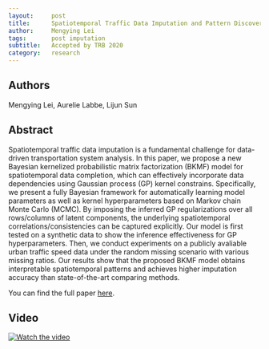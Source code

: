 ```yaml
---
layout:     post
title:      Spatiotemporal Traffic Data Imputation and Pattern Discovery with Bayesian Kernelized Probabilistic Matrix Factorization
author:     Mengying Lei
tags: 		post imputation
subtitle:  	Accepted by TRB 2020
category:   research
---
```


## Authors
Mengying Lei, Aurelie Labbe, Lijun Sun

## Abstract 

Spatiotemporal traffic data imputation is a fundamental challenge for data-driven transportation system analysis. In this paper, we propose a new Bayesian kernelized probabilistic matrix factorization (BKMF) model for spatiotemporal data completion, which can effectively incorporate data dependencies using Gaussian process (GP) kernel constrains. Specifically, we present a fully Bayesian framework for automatically learning model parameters as well as kernel hyperparameters based on Markov chain Monte Carlo (MCMC). By imposing the inferred GP regularizations over all rows/columns of latent components, the underlying spatiotemporal correlations/consistencies can be captured explicitly. Our model is first tested on a synthetic data to show the inference effectiveness for GP hyperparameters. Then, we conduct experiments on a publicly avaliable urban traffic speed data under the random missing scenario with various missing ratios. Our results show that the proposed BKMF model obtains interpretable spatiotemporal patterns and achieves higher imputation accuracy than state-of-the-art comparing methods.

You can find the full paper [here](https://www.sciencedirect.com/science/article/pii/S0968090X20305763).

## Video
[![Watch the video](https://smart-transport.github.io/img/projects/bus_holding01.png)](https://youtu.be/TuScMyhkL9g)